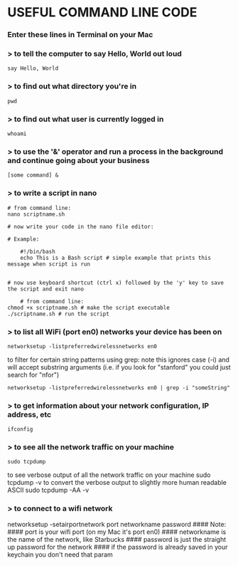 # USEFUL COMMAND LINE CODE
### Enter these lines in Terminal on your Mac

### > to tell the computer to say Hello, World out loud
    say Hello, World

### > to find out what directory you're in
    pwd

### > to find out what user is currently logged in
    whoami

### > to use the '&' operator and run a process in the background and continue going about your business
    [some command] &

### > to write a script in nano
	# from command line:
    nano scriptname.sh

	# now write your code in the nano file editor:
        
	# Example: 
        
	    #!/bin/bash
	    echo This is a Bash script # simple example that prints this message when script is run
            
        
	# now use keyboard shortcut (ctrl x) followed by the 'y' key to save the script and exit nano    

        # from command line:
    chmod +x scriptname.sh # make the script executable
    ./scriptname.sh # run the script

### > to list all WiFi (port en0) networks your device has been on
    networksetup -listpreferredwirelessnetworks en0 
   to filter for certain string patterns using grep: 
  note this ignores case (-i) and will accept substring arguments (i.e. if you look for "stanford" you could just search for "nfor")
  
    networksetup -listpreferredwirelessnetworks en0 | grep -i "someString" 

### > to get information about your network configuration, IP address, etc
    ifconfig

### > to see all the network traffic on your machine
    sudo tcpdump
   to see verbose output of all the network traffic on your machine
    sudo tcpdump -v
   to convert the verbose output to slightly more human readable ASCII
    sudo tcpdump -AA -v

### > to connect to a wifi network 
networksetup -setairportnetwork port networkname password
	#### Note:
	#### port is your wifi port (on my Mac it's port en0)
	#### networkname is the name of the network, like Starbucks
	#### password is just the straight up password for the network
	#### if the password is already saved in your keychain you don't need that param

